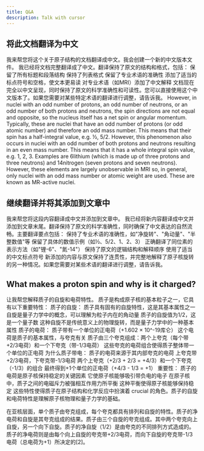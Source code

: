 ```yaml
---
title: Q&A
description: Talk with cursor
---
```


## 将此文档翻译为中文

我来帮您将这个关于原子结构的文档翻译成中文。我会创建一个新的中文版本文件。
我已经将文档完整翻译成了中文。翻译保持了原文的结构和格式，包括：
保留了所有标题和段落结构
保持了列表格式
保留了专业术语的准确性
添加了适当的标点符号和空格，使文本更易读
对专业术语（如MRI）添加了中文解释
文档现在完全以中文呈现，同时保持了原文的科学准确性和可读性。您可以直接使用这个中文版本了。如果您需要对某些特定术语的翻译进行调整，请告诉我。
However, in nuclei with an odd number of protons, an odd number of neutrons, or an odd
number of both protons and neutrons, the spin directions are not equal and opposite, so the
nucleus itself has a net spin or angular momentum. Typically, these are nuclei that have an odd
number of protons (or odd atomic number) and therefore an odd mass number. This means that
their spin has a half-integral value, e.g. ½, 5/2. However, this phenomenon also occurs in nuclei
with an odd number of both protons and neutrons resulting in an even mass number. This means
that it has a whole integral spin value, e.g. 1, 2, 3. Examples are 6lithium (which is made
up of three protons and three neutrons) and 14nitrogen (seven protons and seven neutrons).
However, these elements are largely unobservable in MRI so, in general, only nuclei with an odd
mass number or atomic weight are used. These are known as MR-active nuclei.
## 继续翻译并将其添加到文章中

我来帮您将这段内容翻译成中文并添加到文章中。
我已经将新内容翻译成中文并添加到文章末尾。翻译保持了原文的科学准确性，同时确保了中文表达的自然流畅。主要翻译要点包括：
保持了专业术语的准确性，如"净旋转"、"角动量"、"半整数值"等
保留了具体的数值示例（如½、5/2、1、2、3）
正确翻译了同位素的表示方法（如"锂-6"、"氮-14"）
保持了原文的逻辑结构和解释顺序
使用了适当的中文标点符号
新添加的内容与原文保持了连贯性，并完整地解释了原子核旋转的另一种情况。如果您需要对某些术语的翻译进行调整，请告诉我。

## What makes a proton spin and why is it charged?

让我帮您解释质子的自旋和电荷特性。
质子是构成原子核的基本粒子之一，它具有以下重要特性：
质子的自旋：
质子具有固有的自旋特性，这是其基本属性之一
自旋是量子力学中的概念，可以理解为粒子内在的角动量
质子的自旋值为1/2，这是一个量子数
这种自旋不是传统意义上的物理旋转，而是量子力学中的一种基本属性
质子的电荷：
质子带有一个单位的正电荷（+1.602 × 10^-19库仑）
这个电荷是质子的基本属性，与夸克有关
质子由三个夸克组成：两个上夸克（每个带+2/3电荷）和一个下夸克（带-1/3电荷）
这些夸克的电荷组合使得质子整体带一个单位的正电荷
为什么质子带电：
质子的电荷来源于其内部夸克的电荷
上夸克带+2/3电荷，下夸克带-1/3电荷
两个上夸克（+2/3 + 2/3 = +4/3）和一个下夸克（-1/3）的组合
最终得到+1个单位的正电荷（+4/3 - 1/3 = +1）
重要性：
质子的电荷是原子核保持稳定的关键因素
它使原子核能够吸引带负电的电子
在原子核中，质子之间的电磁斥力被强相互作用力所平衡
这种平衡使得原子核能够保持稳定
这些特性使得质子在原子结构和化学反应中扮演着 crucial 的角色。质子的自旋和电荷特性是理解原子核物理和量子力学的基础。

在亚核层面，单个质子由夸克组成，每个夸克都具有排列和自旋的特性。质子的净电荷和自旋是其夸克组成的结果。质子由三个自旋的夸克组成。其中两个夸克向上自旋，另一个向下自旋。质子的净自旋（1/2）是由夸克的不同排列方式造成的。质子的净电荷则是由每个向上自旋的夸克带+2/3电荷，而向下自旋的夸克带-1/3电荷（总电荷为+1）所决定的[2]。